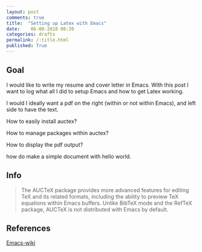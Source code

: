 ```yaml
---
layout: post
comments: true
title:  "Setting up Latex with Emacs"
date:    06-08-2018 08:39
categories: drafts
permalink: /:title.html
published: True
---
```


## Goal

I would like to write my resume and cover letter in Emacs. With this
post I want to log what all I did to setup Emacs and how to get Latex
working.

I would I ideally want a pdf on the right (within or not within
Emacs), and left side to have the text.

How to easily install auctex?

How to manage packages within auctex?

How to display the pdf output?

how do make a simple document with hello world.

## Info

>The AUCTeX package provides more advanced features for editing TeX
>and its related formats, including the ability to preview TeX
>equations within Emacs buffers. Unlike BibTeX mode and the RefTeX
>package, AUCTeX is not distributed with Emacs by default.




## References

[Emacs-wiki](https://www.emacswiki.org/emacs/AUCTeX)

